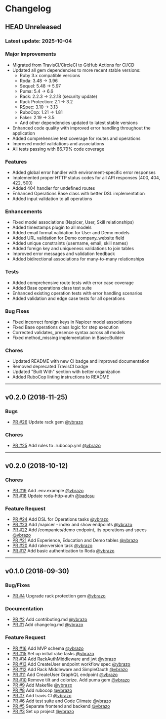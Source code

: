 # Changelog

## HEAD Unreleased
### Latest update: 2025-10-04

### Major Improvements
- Migrated from TravisCI/CircleCI to GitHub Actions for CI/CD
- Updated all gem dependencies to more recent stable versions:
  - Ruby 3.x compatible versions
  - Roda: 3.48 → 3.96
  - Sequel: 5.48 → 5.97
  - Puma: 5.4 → 6.6
  - Rack: 2.2.3 → 2.2.18 (security update)
  - Rack Protection: 2.1 → 3.2
  - RSpec: 3.10 → 3.13
  - RuboCop: 1.21 → 1.81
  - Faker: 2.19 → 3.5
  - And other dependencies updated to latest stable versions
- Enhanced code quality with improved error handling throughout the application
- Added comprehensive test coverage for routes and operations
- Improved model validations and associations
- All tests passing with 86.79% code coverage

### Features
- Added global error handler with environment-specific error responses
- Implemented proper HTTP status codes for all API responses (400, 404, 422, 500)
- Added 404 handler for undefined routes
- Enhanced Operations Base class with better DSL implementation
- Added input validation to all operations

### Enhancements
- Fixed model associations (Napicer, User, Skill relationships)
- Added timestamps plugin to all models
- Added email format validation for User and Demo models
- Added URL validation for Demo company_website field
- Added unique constraints (username, email, skill names)
- Added foreign key and uniqueness validations to join tables
- Improved error messages and validation feedback
- Added bidirectional associations for many-to-many relationships

### Tests
- Added comprehensive route tests with error case coverage
- Added Base operations class test suite
- Enhanced existing operation tests with error handling scenarios
- Added validation and edge case tests for all operations

### Bug Fixes
- Fixed incorrect foreign keys in Napicer model associations
- Fixed Base operations class logic for step execution
- Corrected validates_presence syntax across all models
- Fixed method_missing implementation in Base::Builder

### Chores
- Updated README with new CI badge and improved documentation
- Removed deprecated TravisCI badge
- Updated "Built With" section with better organization
- Added RuboCop linting instructions to README

------------------------------------------------------------------------------
## v0.2.0 (2018-11-25)

### Bugs
- [PR #26](https://github.com/napice/napice-api/pull/26) Update rack gem [@vbrazo](https://github.com/vbrazo)

### Chores
- [PR #25](https://github.com/napice/napice-api/pull/25) Add rules to .rubocop.yml [@vbrazo](https://github.com/vbrazo)

------------------------------------------------------------------------------
## v0.2.0 (2018-10-12)

### Chores
- [PR #19](https://github.com/napice/napice-api/pull/19) Add .env.example [@vbrazo](https://github.com/vbrazo)
- [PR #18](https://github.com/napice/napice-api/pull/18) Update roda-http-auth [@badosu](https://github.com/badosu)

### Feature Request
- [PR #24](https://github.com/napice/napice-api/pull/24) Add DSL for Operations tasks [@vbrazo](https://github.com/vbrazo)
- [PR #23](https://github.com/napice/napice-api/pull/23) Add /napicer - index and show endpoints [@vbrazo](https://github.com/vbrazo)
- [PR #22](https://github.com/napice/napice-api/pull/22) Add /companies/demo endpoint, its operations and specs [@vbrazo](https://github.com/vbrazo)
- [PR #21](https://github.com/napice/napice-api/pull/21) Add Experience, Education and Demo tables [@vbrazo](https://github.com/vbrazo)
- [PR #20](https://github.com/napice/napice-api/pull/20) Add rake:version task [@vbrazo](https://github.com/vbrazo)
- [PR #17](https://github.com/napice/napice-api/pull/17) Add basic authentication to Roda [@vbrazo](https://github.com/vbrazo)

------------------------------------------------------------------------------
## v0.1.0 (2018-09-30)

### Bug/Fixes
- [PR #4](https://github.com/napice/napice-api/pull/4) Upgrade rack protection gem [@vbrazo](https://github.com/vbrazo)

### Documentation
- [PR #2](https://github.com/napice/napice-api/pull/2) Add contributing.md [@vbrazo](https://github.com/vbrazo)
- [PR #1](https://github.com/napice/napice-api/pull/1) Add changelog.md [@vbrazo](https://github.com/vbrazo)

### Feature Request
- [PR #16](https://github.com/napice/napice-api/pull/16) Add MVP schema [@vbrazo](https://github.com/vbrazo)
- [PR #15](https://github.com/napice/napice-api/pull/15) Set up initial rake tasks [@vbrazo](https://github.com/vbrazo)
- [PR #14](https://github.com/napice/napice-api/pull/14) Add RackAuthMiddleware and jwt [@vbrazo](https://github.com/vbrazo)
- [PR #13](https://github.com/napice/napice-api/pull/13) Add CreateUser endpoint workflow spec [@vbrazo](https://github.com/vbrazo)
- [PR #12](https://github.com/napice/napice-api/pull/12) Add Rack Middleware and SimpleOauth [@vbrazo](https://github.com/vbrazo)
- [PR #11](https://github.com/napice/napice-api/pull/11) Add CreateUser GraphQL endpoint [@vbrazo](https://github.com/vbrazo)
- [PR #10](https://github.com/napice/napice-api/pull/10) Remove tilt and colorize. Add puma gem [@vbrazo](https://github.com/vbrazo)
- [PR #9](https://github.com/napice/napice-api/pull/9) Add Makefile [@vbrazo](https://github.com/vbrazo)
- [PR #8](https://github.com/napice/napice-api/pull/8) Add rubocop [@vbrazo](https://github.com/vbrazo)
- [PR #7](https://github.com/napice/napice-api/pull/7) Add travis CI [@vbrazo](https://github.com/vbrazo)
- [PR #6](https://github.com/napice/napice-api/pull/6) Add test suite and Code Climate [@vbrazo](https://github.com/vbrazo)
- [PR #5](https://github.com/napice/napice-api/pull/5) Separate frontend and backend [@vbrazo](https://github.com/vbrazo)
- [PR #3](https://github.com/napice/napice-api/pull/3) Set up project [@vbrazo](https://github.com/vbrazo)
